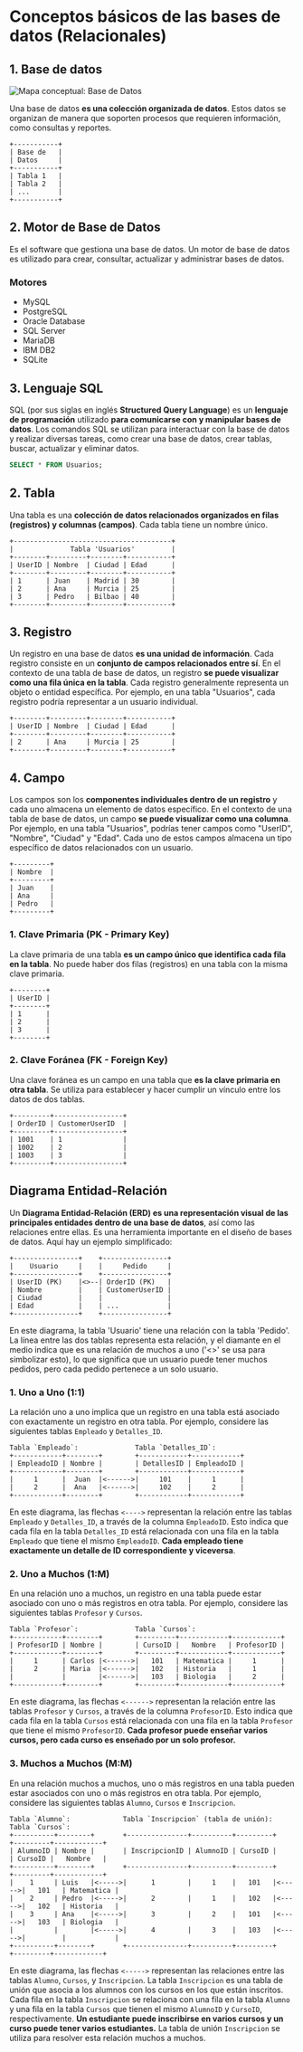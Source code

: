 # Conceptos básicos de las bases de datos (Relacionales)

## 1. Base de datos

![Mapa conceptual: Base de Datos](https://showme.redstarplugin.com/d/ImzLKAsp)

Una base de datos **es una colección organizada de datos**. Estos datos se organizan de manera que soporten procesos que requieren información, como consultas y reportes.

```ascii
+-----------+
| Base de   |
| Datos     |
+-----------+
| Tabla 1   |
| Tabla 2   |
| ...       |
+-----------+
```

## 2. Motor de Base de Datos

Es el software que gestiona una base de datos. Un motor de base de datos es utilizado para crear, consultar, actualizar y administrar bases de datos.

### Motores

- MySQL
- PostgreSQL
- Oracle Database
- SQL Server
- MariaDB
- IBM DB2
- SQLite

## 3. Lenguaje SQL

SQL (por sus siglas en inglés **Structured Query Language**) es un **lenguaje de programación** utilizado **para comunicarse con y manipular bases de datos**. Los comandos SQL se utilizan para interactuar con la base de datos y realizar diversas tareas, como crear una base de datos, crear tablas, buscar, actualizar y eliminar datos.

```SQL
SELECT * FROM Usuarios;
```

## 2. Tabla

Una tabla es una **colección de datos relacionados organizados en filas (registros) y columnas (campos)**. Cada tabla tiene un nombre único.

```ascii
+---------------------------------------+
|              Tabla 'Usuarios'         |
+--------+---------+--------+-----------+
| UserID | Nombre  | Ciudad | Edad      |
+--------+---------+--------+-----------+
| 1      | Juan    | Madrid | 30        |
| 2      | Ana     | Murcia | 25        |
| 3      | Pedro   | Bilbao | 40        |
+--------+---------+--------+-----------+
```

## 3. Registro

Un registro en una base de datos **es una unidad de información**. Cada registro consiste en un **conjunto de campos relacionados entre sí**. En el contexto de una tabla de base de datos, un registro **se puede visualizar como una fila única en la tabla**. Cada registro generalmente representa un objeto o entidad específica. Por ejemplo, en una tabla "Usuarios", cada registro podría representar a un usuario individual.

```ascii
+--------+---------+--------+-----------+
| UserID | Nombre  | Ciudad | Edad      |
+--------+---------+--------+-----------+
| 2      | Ana     | Murcia | 25        |
+--------+---------+--------+-----------+
```

## 4. Campo

Los campos son los **componentes individuales dentro de un registro** y cada uno almacena un elemento de datos específico. En el contexto de una tabla de base de datos, un campo **se puede visualizar como una columna**. Por ejemplo, en una tabla "Usuarios", podrías tener campos como "UserID", "Nombre", "Ciudad" y "Edad". Cada uno de estos campos almacena un tipo específico de datos relacionados con un usuario.

```ascii
+---------+
| Nombre  |
+---------+
| Juan    |
| Ana     |
| Pedro   |
+---------+
```

### 1. Clave Primaria (PK - Primary Key)

La clave primaria de una tabla **es un campo único que identifica cada fila en la tabla**. No puede haber dos filas (registros) en una tabla con la misma clave primaria.

```ascii
+--------+ 
| UserID |
+--------+
| 1      | 
| 2      | 
| 3      | 
+--------+
```

### 2. Clave Foránea (FK - Foreign Key)

Una clave foránea es un campo en una tabla que **es la clave primaria en otra tabla**. Se utiliza para establecer y hacer cumplir un vínculo entre los datos de dos tablas.

```ascii
+---------+-----------------+
| OrderID | CustomerUserID  |
+---------+-----------------+
| 1001    | 1               |
| 1002    | 2               |
| 1003    | 3               |
+---------+-----------------+
```

## Diagrama Entidad-Relación

Un **Diagrama Entidad-Relación (ERD) es una representación visual de las principales entidades dentro de una base de datos**, así como las relaciones entre ellas. Es una herramienta importante en el diseño de bases de datos. Aquí hay un ejemplo simplificado:

```ascii
+----------------+    +----------------+
|    Usuario     |    |     Pedido     |
+----------------+    +----------------+
| UserID (PK)    |<>--| OrderID (PK)   |
| Nombre         |    | CustomerUserID |
| Ciudad         |    |                |
| Edad           |    | ...            |
+----------------+    +----------------+
```

En este diagrama, la tabla 'Usuario' tiene una relación con la tabla 'Pedido'. La línea entre las dos tablas representa esta relación, y el diamante en el medio indica que es una relación de muchos a uno ('<>' se usa para simbolizar esto), lo que significa que un usuario puede tener muchos pedidos, pero cada pedido pertenece a un solo usuario.

### 1. Uno a Uno (1:1)

La relación uno a uno implica que un registro en una tabla está asociado con exactamente un registro en otra tabla. Por ejemplo, considere las siguientes tablas `Empleado` y `Detalles_ID`.

```ascii
Tabla `Empleado`:              Tabla `Detalles_ID`:
+------------+--------+        +------------+------------+
| EmpleadoID | Nombre |        | DetallesID | EmpleadoID |
+------------+--------+        +------------+------------+
|     1      |  Juan  |<------>|     101    |     1      |
|     2      |  Ana   |<------>|     102    |     2      |
+------------+--------+        +------------+------------+
```

En este diagrama, las flechas `<---->` representan la relación entre las tablas `Empleado` y `Detalles_ID`, a través de la columna `EmpleadoID`. Esto indica que cada fila en la tabla `Detalles_ID` está relacionada con una fila en la tabla `Empleado` que tiene el mismo `EmpleadoID`.
**Cada empleado tiene exactamente un detalle de ID correspondiente y viceversa**.

### 2. Uno a Muchos (1:M)

En una relación uno a muchos, un registro en una tabla puede estar asociado con uno o más registros en otra tabla. Por ejemplo, considere las siguientes tablas `Profesor` y `Cursos`.

```ascii
Tabla `Profesor`:              Tabla `Cursos`:
+------------+--------+        +---------+------------+------------+
| ProfesorID | Nombre |        | CursoID |   Nombre   | ProfesorID |
+------------+--------+        +---------+------------+------------+
|     1      | Carlos |<------>|   101   | Matematica |     1      |
|     2      | Maria  |<------>|   102   | Historia   |     1      |
|            |        |<------>|   103   | Biologia   |     2      |
+------------+--------+        +---------+------------+------------+
```

En este diagrama, las flechas `<------>` representan la relación entre las tablas `Profesor` y `Cursos`, a través de la columna `ProfesorID`. Esto indica que cada fila en la tabla `Cursos` está relacionada con una fila en la tabla `Profesor` que tiene el mismo `ProfesorID`.
**Cada profesor puede enseñar varios cursos, pero cada curso es enseñado por un solo profesor.**

### 3. Muchos a Muchos (M:M)

En una relación muchos a muchos, uno o más registros en una tabla pueden estar asociados con uno o más registros en otra tabla. Por ejemplo, considere las siguientes tablas `Alumno`, `Cursos` e `Inscripcion`.

```ascii
Tabla `Alumno`:             Tabla `Inscripcion` (tabla de unión):        Tabla `Cursos`:
+----------+--------+       +---------------+----------+---------+       +---------+------------+ 
| AlumnoID | Nombre |       | InscripcionID | AlumnoID | CursoID |       | CursoID |   Nombre   |
+----------+--------+       +---------------+----------+---------+       +---------+------------+
|    1     | Luis   |<----->|      1        |     1    |   101   |<----->|   101   | Matematica |
|    2     | Pedro  |<----->|      2        |     1    |   102   |<----->|   102   | Historia   |
|    3     | Ana    |<----->|      3        |     2    |   101   |<----->|   103   | Biologia   |
|          |        |<----->|      4        |     3    |   103   |<----->|         |            |
+----------+--------+       +---------------+----------+---------+       +---------+------------+
```

En este diagrama, las flechas `<----->` representan las relaciones entre las tablas `Alumno`, `Cursos`, y `Inscripcion`. La tabla `Inscripcion` es una tabla de unión que asocia a los alumnos con los cursos en los que están inscritos. Cada fila en la tabla `Inscripcion` se relaciona con una fila en la tabla `Alumno` y una fila en la tabla `Cursos` que tienen el mismo `AlumnoID` y `CursoID`, respectivamente.
**Un estudiante puede inscribirse en varios cursos y un curso puede tener varios estudiantes.** La tabla de unión `Inscripcion` se utiliza para resolver esta relación muchos a muchos.
